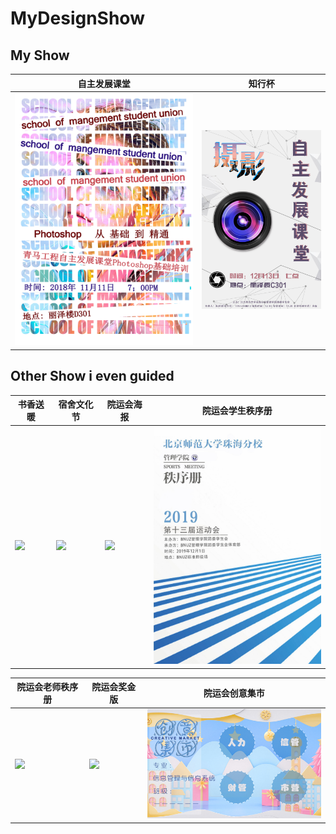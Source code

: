 # MyDesignShow
## My Show
| 自主发展课堂 | 知行杯 |
| ----- | ----- |
<img src="https://github.com/Chen-X666/MyDesignShow/blob/a57648d42caf81b697396be57f181324b5a00345/%E8%87%AA%E4%B8%BB%E5%8F%91%E5%B1%95%E8%AF%BE%E5%A0%822.jpg" width="300px"/> |<img src="https://github.com/Chen-X666/MyDesignShow/blob/main/%E8%87%AA%E4%B8%BB%E5%8F%91%E5%B1%95%E8%AF%BE%E9%A2%982020.jpg" width="200px" class="small-img"/> 

##  Other Show i even guided

| 书香送暖 | 宿舍文化节 | 院运会海报 | 院运会学生秩序册 | 
| ----- | ----- | ----- | ----- |
<img src="https://github.com/Chen-X666/MyDesignShow/blob/main/%E4%B9%A6%E9%A6%99.jpg" width="300px" class="small-img"/> |<img src="https://github.com/Chen-X666/MyDesignShow/blob/main/%E5%AE%BF%E8%88%8D.jpg" width="300px" class="small-img"/>|<img src="https://github.com/Chen-X666/MyDesignShow/blob/main/%E9%99%A2%E8%BF%90%E4%BC%9A.jpg" width="300px" class="small-img"/>|<img src="https://github.com/Chen-X666/MyDesignShow/blob/main/%E5%AD%A6%E7%94%9F%E7%A7%A9%E5%BA%8F%E5%86%8C.png" width="300px"/>

| 院运会老师秩序册 | 院运会奖金版 | 院运会创意集市 |
| ----- | ----- | ----- | 
|<img src="https://github.com/Chen-X666/MyDesignShow/blob/main/yyh1.jpg" width="300px"/>|<img src="https://github.com/Chen-X666/MyDesignShow/blob/main/yyh1.jpg" width="300px" class="small-img"/>|<img src="https://github.com/Chen-X666/MyDesignShow/blob/main/%E4%BF%A1%E7%AE%A1.jpg" width="300px" class="small-img"/>|
